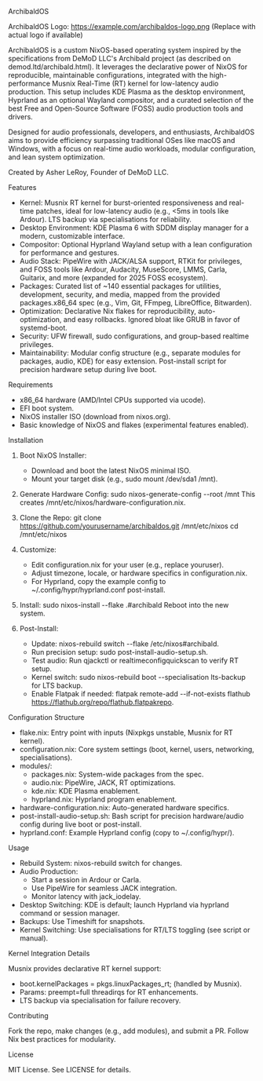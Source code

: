 ArchibaldOS

ArchibaldOS Logo: https://example.com/archibaldos-logo.png (Replace with actual logo if available)

ArchibaldOS is a custom NixOS-based operating system inspired by the specifications from DeMoD LLC's Archibald project (as described on demod.ltd/archibald.html). It leverages the declarative power of NixOS for reproducible, maintainable configurations, integrated with the high-performance Musnix Real-Time (RT) kernel for low-latency audio production. This setup includes KDE Plasma as the desktop environment, Hyprland as an optional Wayland compositor, and a curated selection of the best Free and Open-Source Software (FOSS) audio production tools and drivers.

Designed for audio professionals, developers, and enthusiasts, ArchibaldOS aims to provide efficiency surpassing traditional OSes like macOS and Windows, with a focus on real-time audio workloads, modular configuration, and lean system optimization.

Created by Asher LeRoy, Founder of DeMoD LLC.

Features

- Kernel: Musnix RT kernel for burst-oriented responsiveness and real-time patches, ideal for low-latency audio (e.g., <5ms in tools like Ardour). LTS backup via specialisations for reliability.
- Desktop Environment: KDE Plasma 6 with SDDM display manager for a modern, customizable interface.
- Compositor: Optional Hyprland Wayland setup with a lean configuration for performance and gestures.
- Audio Stack: PipeWire with JACK/ALSA support, RTKit for privileges, and FOSS tools like Ardour, Audacity, MuseScore, LMMS, Carla, Guitarix, and more (expanded for 2025 FOSS ecosystem).
- Packages: Curated list of ~140 essential packages for utilities, development, security, and media, mapped from the provided packages.x86_64 spec (e.g., Vim, Git, FFmpeg, LibreOffice, Bitwarden).
- Optimization: Declarative Nix flakes for reproducibility, auto-optimization, and easy rollbacks. Ignored bloat like GRUB in favor of systemd-boot.
- Security: UFW firewall, sudo configurations, and group-based realtime privileges.
- Maintainability: Modular config structure (e.g., separate modules for packages, audio, KDE) for easy extension. Post-install script for precision hardware setup during live boot.

Requirements

- x86_64 hardware (AMD/Intel CPUs supported via ucode).
- EFI boot system.
- NixOS installer ISO (download from nixos.org).
- Basic knowledge of NixOS and flakes (experimental features enabled).

Installation

1. Boot NixOS Installer:
   - Download and boot the latest NixOS minimal ISO.
   - Mount your target disk (e.g., sudo mount /dev/sda1 /mnt).

2. Generate Hardware Config:
   sudo nixos-generate-config --root /mnt
   This creates /mnt/etc/nixos/hardware-configuration.nix.

3. Clone the Repo:
   git clone https://github.com/yourusername/archibaldos.git /mnt/etc/nixos
   cd /mnt/etc/nixos

4. Customize:
   - Edit configuration.nix for your user (e.g., replace youruser).
   - Adjust timezone, locale, or hardware specifics in configuration.nix.
   - For Hyprland, copy the example config to ~/.config/hypr/hyprland.conf post-install.

5. Install:
   sudo nixos-install --flake .#archibald
   Reboot into the new system.

6. Post-Install:
   - Update: nixos-rebuild switch --flake /etc/nixos#archibald.
   - Run precision setup: sudo post-install-audio-setup.sh.
   - Test audio: Run qjackctl or realtimeconfigquickscan to verify RT setup.
   - Kernel switch: sudo nixos-rebuild boot --specialisation lts-backup for LTS backup.
   - Enable Flatpak if needed: flatpak remote-add --if-not-exists flathub https://flathub.org/repo/flathub.flatpakrepo.

Configuration Structure

- flake.nix: Entry point with inputs (Nixpkgs unstable, Musnix for RT kernel).
- configuration.nix: Core system settings (boot, kernel, users, networking, specialisations).
- modules/:
  - packages.nix: System-wide packages from the spec.
  - audio.nix: PipeWire, JACK, RT optimizations.
  - kde.nix: KDE Plasma enablement.
  - hyprland.nix: Hyprland program enablement.
- hardware-configuration.nix: Auto-generated hardware specifics.
- post-install-audio-setup.sh: Bash script for precision hardware/audio config during live boot or post-install.
- hyprland.conf: Example Hyprland config (copy to ~/.config/hypr/).

Usage

- Rebuild System: nixos-rebuild switch for changes.
- Audio Production:
  - Start a session in Ardour or Carla.
  - Use PipeWire for seamless JACK integration.
  - Monitor latency with jack_iodelay.
- Desktop Switching: KDE is default; launch Hyprland via hyprland command or session manager.
- Backups: Use Timeshift for snapshots.
- Kernel Switching: Use specialisations for RT/LTS toggling (see script or manual).

Kernel Integration Details

Musnix provides declarative RT kernel support:
- boot.kernelPackages = pkgs.linuxPackages_rt; (handled by Musnix).
- Params: preempt=full threadirqs for RT enhancements.
- LTS backup via specialisation for failure recovery.

Contributing

Fork the repo, make changes (e.g., add modules), and submit a PR. Follow Nix best practices for modularity.

License

MIT License. See LICENSE for details.
